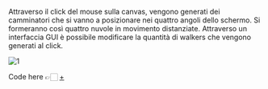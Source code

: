 Attraverso il click del mouse sulla canvas, vengono generati dei camminatori che si vanno a posizionare nei quattro angoli dello schermo. Si formeranno così quattro nuvole in movimento distanziate. 
Attraverso un interfaccia GUI è possibile modificare la quantità di walkers che vengono generati al click. 

![1](https://user-images.githubusercontent.com/79698172/122666498-7d7bb380-d1a5-11eb-896f-b5f5c616f595.jpg)

Code here 👉🏻 [+](https://editor.p5js.org/Alessia97/full/sdnctwMzg)
